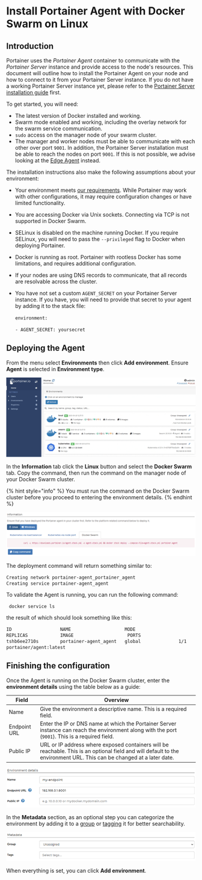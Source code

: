 # Install Portainer Agent with Docker Swarm on Linux

## Introduction

Portainer uses the _Portainer Agent_ container to communicate with the _Portainer Server_ instance and provide access to the node's resources. This document will outline how to install the Portainer Agent on your node and how to connect to it from your Portainer Server instance. If you do not have a working Portainer Server instance yet, please refer to the [Portainer Server installation guide](../../server/swarm/linux.md) first.

To get started, you will need:

* The latest version of Docker installed and working.
* Swarm mode enabled and working, including the overlay network for the swarm service communication.
* `sudo` access on the manager node of your swarm cluster.
* The manager and worker nodes must be able to communicate with each other over port `9001`. In addition, the Portainer Server installation must be able to reach the nodes on port `9001`. If this is not possible, we advise looking at the [Edge Agent](../edge.md) instead.

The installation instructions also make the following assumptions about your environment:

* Your environment meets [our requirements](../../../requirements-and-prerequisites.md). While Portainer may work with other configurations, it may require configuration changes or have limited functionality.
* You are accessing Docker via Unix sockets. Connecting via TCP is not supported in Docker Swarm.
* SELinux is disabled on the machine running Docker. If you require SELinux, you will need to pass the `--privileged` flag to Docker when deploying Portainer.
* Docker is running as root. Portainer with rootless Docker has some limitations, and requires additional configuration.
* If your nodes are using DNS records to communicate, that all records are resolvable across the cluster.
*   You have not set a custom `AGENT_SECRET` on your Portainer Server instance. If you have, you will need to provide that secret to your agent by adding it to the stack file:

    `environment:`

    &#x20; `- AGENT_SECRET: yoursecret`

## Deploying the Agent

From the menu select **Environments** then click **Add environment**. Ensure **Agent** is selected in **Environment type**.

![](../../../../.gitbook/assets/2.9-install-agent-swarm-1.gif)

In the **Information** tab click the **Linux** button and select the **Docker Swarm** tab. Copy the command, then run the command on the manager node of your Docker Swarm cluster.&#x20;

{% hint style="info" %}
You must run the command on the Docker Swarm cluster before you proceed to entering the environment details.
{% endhint %}

![](../../../../.gitbook/assets/install-agent-swarm-linux-2.png)

The deployment command will return something similar to:

```
Creating network portainer-agent_portainer_agent
Creating service portainer-agent_agent
```

To validate the Agent is running, you can run the following command:

```
 docker service ls
```

the result of which should look something like this:

```
ID                  NAME                    MODE                REPLICAS            IMAGE                    PORTS
tshb6ee2710s        portainer-agent_agent   global              1/1                 portainer/agent:latest
```

## Finishing the configuration

Once the Agent is running on the Docker Swarm cluster, enter the **environment details** using the table below as a guide:

| Field        | Overview                                                                                                                                                              |
| ------------ | --------------------------------------------------------------------------------------------------------------------------------------------------------------------- |
| Name         | Give the environment a descriptive name. This is a required field.                                                                                                    |
| Endpoint URL | Enter the IP or DNS name at which the Portainer Server instance can reach the environment along with the port (`9001`). This is a required field.                     |
| Public IP    | URL or IP address where exposed containers will be reachable. This is an optional field and will default to the environment URL. This can be changed at a later date. |

![](../../../../.gitbook/assets/install-agent-swarm-linux-3.png)

In the **Metadata** section, as an optional step you can categorize the environment by adding it to a [group](../../../../admin/environments/groups.md) or  [tagging](../../../../admin/environments/tags.md) it for better searchability.

![](../../../../.gitbook/assets/install-agent-swarm-linux-4.png)

When everything is set, you can click **Add environment**.


